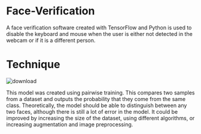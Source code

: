 # Face-Verification
A face verification software created with TensorFlow and Python is used to disable the keyboard and mouse when the user is either not detected in the webcam or if it is a different person.

# Technique
![download](https://github.com/NateTheGreat7117/Face-Verification/assets/71854770/968c13d7-35bc-4548-9f08-3f8b1e0fb632)

This model was created using pairwise training. This compares two samples from a dataset and outputs the probability that they come from the same class. Theoretically, the model should be able to distinguish between any two faces, although there is still a lot of error in the model. It could be improved by increasing the size of the dataset, using different algorithms, or increasing augmentation and image preprocessing.

